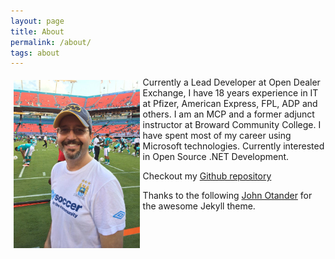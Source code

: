 ```yaml
---
layout: page
title: About
permalink: /about/
tags: about
---
```


  <div style="width: 40%; float: left; display: block; padding: 5px;">
   <img src="/images/me.jpeg" alt="Adrian Gabor" />
  </div>

  Currently a Lead Developer at Open Dealer Exchange, I have 18 years experience in IT at Pfizer, American Express, FPL, ADP and others. I am an MCP and a former adjunct instructor at Broward Community College. I have spent most of my career using Microsoft technologies. Currently interested in Open Source .NET Development.

Checkout my [Github repository](https://github.com/adyle5/)

Thanks to the following [John Otander](http://johnotander.com) for the awesome Jekyll theme.

